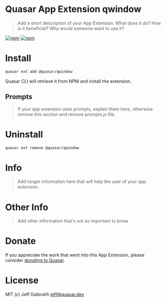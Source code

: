 # Quasar App Extension qwindow

> Add a short description of your App Extension. What does it do? How is it beneficial? Why would someone want to use it?

[![npm](https://img.shields.io/npm/v/@quasar/quasar-app-extension-qwindow.svg?label=@quasar/quasar-app-extension-qwindow)](https://www.npmjs.com/package/@quasar/quasar-app-extension-qwindow)
[![npm](https://img.shields.io/npm/dt/@quasar/quasar-app-extension-qwindow.svg)](https://www.npmjs.com/package/@quasar/quasar-app-extension-qwindow)

# Install
```bash
quasar ext add @quasar/qwindow
```
Quasar CLI will retrieve it from NPM and install the extension.

## Prompts

> If your app extension uses prompts, explain them here, otherwise remove this section and remove prompts.js file.

# Uninstall
```bash
quasar ext remove @quasar/qwindow
```

# Info
> Add longer information here that will help the user of your app extension.

# Other Info
> Add other information that's not as important to know

# Donate
If you appreciate the work that went into this App Extension, please consider [donating to Quasar](https://donate.quasar.dev).

# License
MIT (c) Jeff Galbraith <jeff@quasar.dev>
